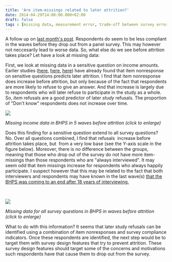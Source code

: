 ```yaml
---
title: 'Are item-missings related to later attrition?'
date: 2014-04-29T14:08:00.000+02:00
draft: false
tags : [missing data, measurement error, trade-off between survey errors, British Household Panel Study, attrition, responsive design, common causes of survey error, panel survey]
---
```


A follow up on [last month's post](http://www.peterlugtig.com/2014/03/do-respondents-become-sloppy-before.html). Respondents do seem to be less compliant in the waves before they drop out from a panel survey. This may however not neccesarily lead to worse data. So, what else do we see before attrition takes place? Let have a look at missing data:  
  
First, we look at missing data in a sensitive question on income amounts. Earlier studies ([here](http://www.jos.nu/Articles/abstract.asp?article=260145), [here,](http://www.jstor.org.proxy.library.uu.nl/stable/146438) [here](http://www.jstor.org.proxy.library.uu.nl/stable/1392158)) have already found that item nonresponse on sensitive questions predicts later attrition. I find that item nonresponse does increase before attrition, but only because of the fact that respondents are more likely to refuse to give an answer. And that increase is largely due to respondents who will later refuse to participate in the study as a whole. So, _item_ refusals are a good predictor of later _study_ refusals. The proportion of "Don't know" respondents does not increase over time.  
  

[![](http://1.bp.blogspot.com/-ZLkf9j9-qUk/U1-RxvTaZTI/AAAAAAAACqc/OqCXDLSAX1s/s1600/missings+PAYGL.png)](http://1.bp.blogspot.com/-ZLkf9j9-qUk/U1-RxvTaZTI/AAAAAAAACqc/OqCXDLSAX1s/s1600/missings+PAYGL.png)

_Missing income data in BHPS in 5 waves before attrition (click to enlarge)_

  
Does this finding for a sensitive question extend to all survey questions? No. Over all questions combined, I find that refusals  increase before attrition takes place, but  from a very low base (see the Y-axis scale in the figure below). Moreover, there is no difference between the groups, meaning that those who drop out of the survey do not have more item-missings than those respondents who are "always interviewed". It may seem odd that item missings increase for respondents who always happily participate. I suspect however that this may be related to the fact that both interviewers and respondents may have known in the last wave(s) [that the BHPS was coming to an end after 18 years of interviewing.](https://www.iser.essex.ac.uk/bhps)  

[  
](http://4.bp.blogspot.com/-S-ht4QK3lzQ/U1-TBeejkWI/AAAAAAAACqo/suuoODyJAik/s1600/dkplot.png)

  

[![](http://2.bp.blogspot.com/-LkHjq_AVszE/U1-TBdKdzbI/AAAAAAAACqk/0HLk_2un_0c/s1600/refuseplot.png)](http://2.bp.blogspot.com/-LkHjq_AVszE/U1-TBdKdzbI/AAAAAAAACqk/0HLk_2un_0c/s1600/refuseplot.png)

_Missing data for all survey questions in BHPS in waves before attrition (click to enlarge)_

What to do with this information? It seems that later study refusals can be identified using a combination of item nonresponses and survey compliance indicators. Once these respondents are identified, the next step would be to target them with survey design features that try to prevent attrition. These survey design features should target some of the concerns and motivations such respondents have that cause them to drop out from the survey.